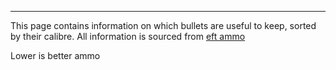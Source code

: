 
---
This page contains information on which bullets are useful to keep, sorted by their calibre. All information is sourced from [eft ammo](https://www.eft-ammo.com)

Lower is better ammo

